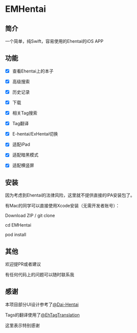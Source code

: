 # EMHentai



## 简介

一个简单，纯Swift，容易使用的Ehentai的iOS APP



## 功能

- [x] 查看Ehentai上的本子
- [x] 高级搜索
- [x] 历史记录
- [x] 下载
- [x] 相关Tag搜索
- [x] Tag翻译
- [x] E-hentai/ExHentai切换
- [x] 适配iPad
- [x] 适配暗黑模式
- [x] 适配横竖屏



## 安装

因为考虑到Ehentai的法律风险，这里就不提供直接的IPA安装包了。

有Mac的同学可以直接使用Xcode安装（无需开发者账号）：

Download ZIP / git clone

cd EMHentai

pod install



## 其他

欢迎提PR或者建议

有任何代码上的问题可以随时联系我



## 感谢

本项目部分UI设计参考了[@Dai-Hentai](https://github.com/DaidoujiChen/Dai-Hentai)

Tags的翻译使用了[@EhTagTranslation](https://github.com/EhTagTranslation/Database)

这里表示特别感谢
